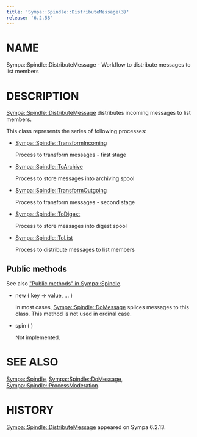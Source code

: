 ```yaml
---
title: 'Sympa::Spindle::DistributeMessage(3)'
release: '6.2.58'
---
```


# NAME

Sympa::Spindle::DistributeMessage -
Workflow to distribute messages to list members

# DESCRIPTION

[Sympa::Spindle::DistributeMessage](./Sympa-Spindle-DistributeMessage.3.md) distributes incoming messages to list
members.

This class represents the series of following processes:

- [Sympa::Spindle::TransformIncoming](./Sympa-Spindle-TransformIncoming.3.md)

    Process to transform messages - first stage

- [Sympa::Spindle::ToArchive](./Sympa-Spindle-ToArchive.3.md)

    Process to store messages into archiving spool

- [Sympa::Spindle::TransformOutgoing](./Sympa-Spindle-TransformOutgoing.3.md)

    Process to transform messages - second stage

- [Sympa::Spindle::ToDigest](./Sympa-Spindle-ToDigest.3.md)

    Process to store messages into digest spool

- [Sympa::Spindle::ToList](./Sympa-Spindle-ToList.3.md)

    Process to distribute messages to list members

## Public methods

See also ["Public methods" in Sympa::Spindle](./Sympa-Spindle.3.md#public-methods).

- new ( key => value, ... )

    In most cases, [Sympa::Spindle::DoMessage](./Sympa-Spindle-DoMessage.3.md)
    splices messages to this class.  This method is not used in ordinal case.

- spin ( )

    Not implemented.

# SEE ALSO

[Sympa::Spindle](./Sympa-Spindle.3.md), [Sympa::Spindle::DoMessage](./Sympa-Spindle-DoMessage.3.md),
[Sympa::Spindle::ProcessModeration](./Sympa-Spindle-ProcessModeration.3.md).

# HISTORY

[Sympa::Spindle::DistributeMessage](./Sympa-Spindle-DistributeMessage.3.md) appeared on Sympa 6.2.13.
